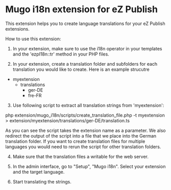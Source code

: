 Mugo i18n extension for eZ Publish
==================================

This extension helps you to create language translations for your eZ Publish extensions.

How to use this extension:

1) In your extension, make sure to use the i18n operator in your templates and the 'ezpI18n::tr' method in your PHP files.

2) In your extension, create a translation folder and subfolders for each translation you would like to create. Here is an
example strucutre

* myextension
    * translations
        * ger-DE
        * fre-FR


3) Use following script to extract all translation strings from 'myextension':

php extension/mugo_i18n/scripts/create_translation_file.php -t myextension > extension/myextension/translations/ger-DE/translation.ts

As you can see the script takes the extension name as a parameter. We also redirect the output of the script into a file that we place into the German translation folder. If you want to create translation files for multiple languages you would need to rerun the script for other translation folders.

4) Make sure that the translation files a writable for the web server.

5) In the admin interface, go to "Setup", "Mugo i18n". Select your extension and the target language.

6) Start translating the strings.
 
